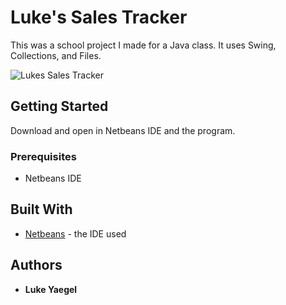 # Luke's Sales Tracker

This was a school project I made for a Java class. It uses Swing, Collections, and Files.

![Lukes Sales Tracker](https://image.ibb.co/dCwQVT/lukes_sales_app.png)

## Getting Started

Download and open in Netbeans IDE and the program. 

### Prerequisites

- Netbeans IDE

## Built With

* [Netbeans](https://netbeans.org/downloads/) - the IDE used

## Authors

* **Luke Yaegel**
